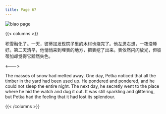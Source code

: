 ```yaml
---
title: Page 67
---
```


![biao page](./../../images/biao/seifert0726_biao_0061_067.jpg)

{{< columns >}}

积雪融化了。一天，彼蒂加发现院子里的木材也烧完了。他左思右想，一夜没睡好。第二天清早，他悄悄来到埋表的地方，把表挖了出来。表依然闪闪放光，但彼蒂加却觉得它黯然失色。

<--->

The masses of snow had melted away. One day, Petka noticed that all the timber in the yard had been used up. He pondered and pondered, and he could not sleep the entire night. The next day, he secretly went to the place where he hid the watch and dug it out. It was still sparkling and glittering, but Petka had the feeling that it had lost its splendour.

{{< /columns >}}
